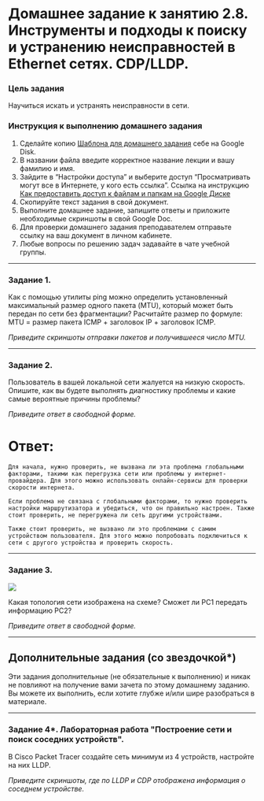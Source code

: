 # Домашнее задание к занятию 2.8. Инструменты и подходы к поиску и устранению неисправностей в Ethernet сетях. CDP/LLDP.

### Цель задания

Научиться искать и устранять неисправности в сети.

### Инструкция к выполнению домашнего задания

1. Сделайте копию [Шаблона для домашнего задания](https://docs.google.com/document/d/1youKpKm_JrC0UzDyUslIZW2E2bIv5OVlm_TQDvH5Pvs/edit) себе на Google Disk.
2. В названии файла введите корректное название лекции и вашу фамилию и имя.
3. Зайдите в “Настройки доступа” и выберите доступ “Просматривать могут все в Интернете, у кого есть ссылка”.
 Ссылка на инструкцию [Как предоставить доступ к файлам и папкам на Google Диске](https://support.google.com/docs/answer/2494822?hl=ru&co=GENIE.Platform%3DDesktop)
5. Скопируйте текст задания в свой документ.
6. Выполните домашнее задание, запишите ответы и приложите необходимые скриншоты в свой Google Doc.
7. Для проверки домашнего задания преподавателем отправьте ссылку на ваш документ в личном кабинете.
8. Любые вопросы по решению задач задавайте в чате учебной группы.

------

### Задание 1.

Как с помощью утилиты ping можно определить установленный максимальный размер одного пакета (MTU), который может быть передан по сети без фрагментации?
Расчитайте размер по формуле: MTU = размер пакета ICMP + заголовок IP + заголовок ICMP.

*Приведите скриншоты отправки пакетов и получившееся число MTU.*

---

### Задание 2.

Пользователь в вашей локальной сети жалуется на низкую скорость. Опишите, как вы будете выполнять диагностику проблемы и какие самые вероятные причины проблемы? 

*Приведите ответ в свободной форме.*
# Ответ: 
```
Для начала, нужно проверить, не вызвана ли эта проблема глобальными факторами, такими как перегрузка сети или проблемы у интернет-провайдера. Для этого можно использовать онлайн-сервисы для проверки скорости интернета.

Если проблема не связана с глобальными факторами, то нужно проверить настройки маршрутизатора и убедиться, что он правильно настроен. Также стоит проверить, не перегружена ли сеть другими устройствами.

Также стоит проверить, не вызвано ли это проблемами с самим устройством пользователя. Для этого можно попробовать подключиться к сети с другого устройства и проверить скорость.
```
---

### Задание 3.

![](https://i.ibb.co/tQSxS4r/network.png)

Какая топология сети изображена на схеме? Сможет ли PC1 передать информацию PC2?

*Приведите ответ в свободной форме.*

---

## Дополнительные задания (со звездочкой*)

Эти задания дополнительные (не обязательные к выполнению) и никак не повлияют на получение вами зачета по этому домашнему заданию. Вы можете их выполнить, если хотите глубже и/или шире разобраться в материале.

---

### Задание 4*. Лабораторная работа "Построение сети и поиск соседних устройств".

В Cisco Packet Tracer создайте сеть минимум из 4 устройств, настройте на них LLDP.

*Приведите скриншоты, где по LLDP и CDP отображена информация о соседнем устройстве.*

